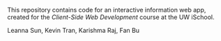 This repository contains code for an interactive information web app, created for the _Client-Side Web Development_ course at the UW iSchool.

Leanna Sun, Kevin Tran, Karishma Raj, Fan Bu